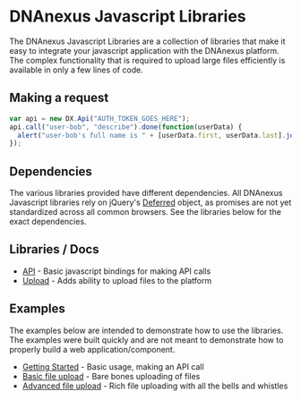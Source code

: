 DNAnexus Javascript Libraries
=============================

The DNAnexus Javascript Libraries are a collection of libraries that make it easy to integrate your javascript application with the
DNAnexus platform. The complex functionality that is required to upload large files efficiently is available in only a few lines of code.

Making a request
----------------

```javascript
var api = new DX.Api("AUTH_TOKEN_GOES_HERE");
api.call("user-bob", "describe").done(function(userData) {
  alert("user-bob's full name is " + [userData.first, userData.last].join(" "));
});
```

Dependencies
------------

The various libraries provided have different dependencies. All DNAnexus Javascript libraries rely on
jQuery's [Deferred](http://api.jquery.com/category/deferred-object/) object, as promises are not yet
standardized across all common browsers. See the libraries below for the exact dependencies.

Libraries / Docs
----------------

* [API](https://github.com/dnanexus/dx-javascript-toolkit/blob/master/docs/api.md) - Basic javascript bindings for making API calls
* [Upload](https://github.com/dnanexus/dx-javascript-toolkit/blob/master/docs/upload.md) - Adds ability to upload files to the platform

Examples
--------

The examples below are intended to demonstrate how to use the libraries. The examples were built quickly and are
not meant to demonstrate how to properly build a web application/component.

* [Getting Started](https://github.com/dnanexus/dx-javascript-toolkit/blob/master/examples/getting-started) - Basic usage, making an API call
* [Basic file upload](https://github.com/dnanexus/dx-javascript-toolkit/blob/master/examples/uploading-files-basic) - Bare bones uploading of files
* [Advanced file upload](https://github.com/dnanexus/dx-javascript-toolkit/blob/master/examples/uploading-files-progress) - Rich file uploading with all the bells and whistles
